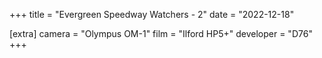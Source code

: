 +++
title =  "Evergreen Speedway Watchers - 2"
date =  "2022-12-18"

[extra]
camera =  "Olympus OM-1"
film =  "Ilford HP5+"
developer =  "D76"
+++
